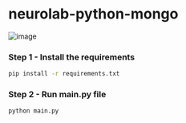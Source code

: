 # neurolab-python-mongo

![image](https://user-images.githubusercontent.com/115451707/196919992-edcfea8b-e3f6-4f35-9398-43be66b5622d.png)

### Step 1 - Install the requirements
```bash
pip install -r requirements.txt
```

### Step 2 - Run main.py file
```bash
python main.py
```
